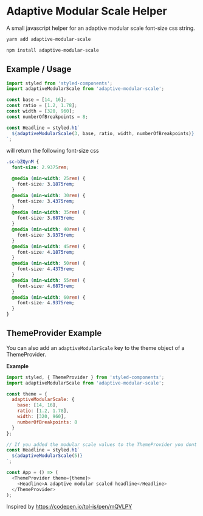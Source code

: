 # Adaptive Modular Scale Helper

A small javascript helper for an adaptive modular scale font-size css string.

```bash
yarn add adaptive-modular-scale

npm install adaptive-modular-scale
```

## Example / Usage

```js
import styled from 'styled-components';
import adaptiveModularScale from 'adaptive-modular-scale';

const base = [14, 16];
const ratio = [1.2, 1.78];
const width = [320, 960];
const numberOfBreakpoints = 8;

const Headline = styled.h1`
  ${adaptiveModularScale(3, base, ratio, width, numberOfBreakpoints)}
`;
```

will return the following font-size css

```css
.sc-bZQynM {
  font-size: 2.9375rem;

  @media (min-width: 25rem) {
    font-size: 3.1875rem;
  }
  @media (min-width: 30rem) {
    font-size: 3.4375rem;
  }
  @media (min-width: 35rem) {
    font-size: 3.6875rem;
  }
  @media (min-width: 40rem) {
    font-size: 3.9375rem;
  }
  @media (min-width: 45rem) {
    font-size: 4.1875rem;
  }
  @media (min-width: 50rem) {
    font-size: 4.4375rem;
  }
  @media (min-width: 55rem) {
    font-size: 4.6875rem;
  }
  @media (min-width: 60rem) {
    font-size: 4.9375rem;
  }
}
```

## ThemeProvider Example

You can also add an `adaptiveModularScale` key to the theme object of a ThemeProvider.

**Example**

```js
import styled, { ThemeProvider } from 'styled-components';
import adaptiveModularScale from 'adaptive-modular-scale';

const theme = {
  adaptiveModularScale: {
    base: [14, 16],
    ratio: [1.2, 1.78],
    width: [320, 960],
    numberOfBreakpoints: 8
  }
};

// If you added the modular scale values to the ThemeProvider you dont have to pass it down every time
const Headline = styled.h1`
  ${adaptiveModularScale(5)}
`;

const App = () => (
  <ThemeProvider theme={theme}>
    <Headline>A adaptive modular scaled headline</Headline>
  </ThemeProvider>
);
```

Inspired by https://codepen.io/tol-is/pen/mQVLPY
